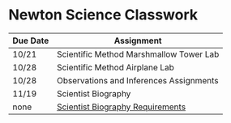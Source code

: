 # Newton Science Classwork

| Due Date | Assignment |
| -------- | ---------- |
| 10/21| Scientific Method Marshmallow Tower Lab |
| 10/28 | Scientific Method Airplane Lab |
| 10/28 | Observations and Inferences Assignments |
| 11/19 | Scientist Biography |
| none |[Scientist Biography Requirements](lang/scientistbiography.pdf)|

